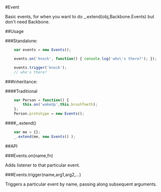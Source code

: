 #Event

Basic events, for when you want to do _.extend(obj,Backbone.Events) but don't need Backbone.

##Usage

###Standalone:

```javascript
	var events = new Events();

	events.on('knock', function() { console.log('who\'s there?'); });

	events.trigger('knock');
	// who's there?
```

###Inheritance:

####Traditional

```javascript
	var Person = function() {
		this.on('wakeUp',this.brushTeeth);
	};
	Person.prototype = new Events();
```

####_.extend()

```javascript
	var me = {};
	_.extend(me, new Events() );
```


##API

###Events.on(name,fn)

Adds listener to that particular event.

###Events.trigger(name,arg1,arg2,...)

Triggers a particular event by name, passing along subsequent arguments.